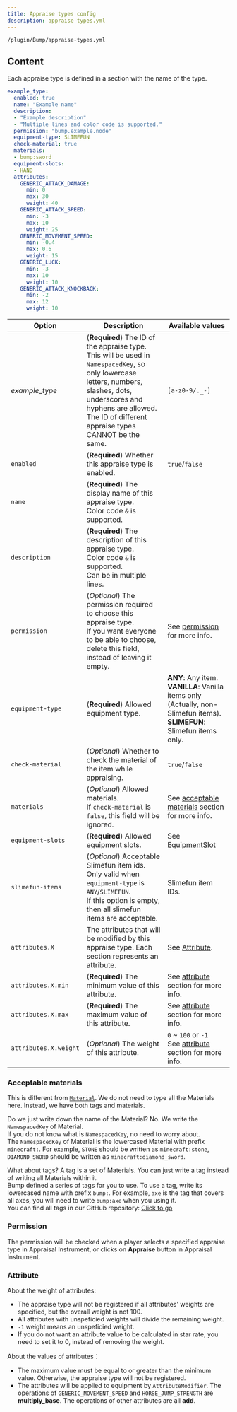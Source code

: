 ```yaml
---
title: Appraise types config
description: appraise-types.yml
---
```


`/plugin/Bump/appraise-types.yml`

## Content

Each appraise type is defined in a section with the name of the type.

```yaml
example_type:
  enabled: true
  name: "Example name"
  description:
  - "Example description"
  - "Multiple lines and color code is supported."
  permission: "bump.example.node"
  equipment-type: SLIMEFUN
  check-material: true
  materials:
  - bump:sword
  equipment-slots:
  - HAND
  attributes:
    GENERIC_ATTACK_DAMAGE:
      min: 0
      max: 30
      weight: 40
    GENERIC_ATTACK_SPEED:
      min: -3
      max: 10
      weight: 25
    GENERIC_MOVEMENT_SPEED:
      min: -0.4
      max: 0.6
      weight: 15
    GENERIC_LUCK:
      min: -3
      max: 10
      weight: 10
    GENERIC_ATTACK_KNOCKBACK:
      min: -2
      max: 12
      weight: 10
```

| Option | Description | Available values |
| --- | --- | --- |
| *example_type* | (**Required**) The ID of the appraise type.<br />This will be used in `NamespacedKey`, so only lowercase letters, numbers, slashes, dots, underscores and hyphens are allowed.<br />The ID of different appraise types CANNOT be the same. | `[a-z0-9/._-]` |
| `enabled` | (**Required**) Whether this appraise type is enabled. | `true`/`false` |
| `name` | (**Required**) The display name of this appraise type.<br />Color code `&` is supported. | |
| `description` | (**Required**) The description of this appraise type.<br />Color code `&` is supported.<br />Can be in multiple lines. | |
| `permission` | (*Optional*) The permission required to choose this appraise type.<br />If you want everyone to be able to choose, delete this field, instead of leaving it empty. | See [permission](#permission) for more info. |  
| `equipment-type` | (**Required**) Allowed equipment type.<br /> | **ANY**: Any item.<br />**VANILLA**: Vanilla items only (Actually, non-Slimefun items).<br />**SLIMEFUN**: Slimefun items only. |
| `check-material` | (*Optional*) Whether to check the material of the item while appraising. | `true`/`false` |
| `materials` | (*Optional*) Allowed materials.<br />If `check-material` is `false`, this field will be ignored. | See [acceptable materials](#acceptable-materials) section for more info. |
| `equipment-slots` | (**Required**) Allowed equipment slots.<br /> | See [EquipmentSlot](https://hub.spigotmc.org/javadocs/spigot/org/bukkit/inventory/EquipmentSlot.html) |
| `slimefun-items` | (*Optional*) Acceptable Slimefun item ids.<br />Only valid when `equipment-type` is `ANY`/`SLIMEFUN`.<br />If this option is empty, then all slimefun items are acceptable. | Slimefun item IDs. |
| `attributes.X` | The attributes that will be modified by this appraise type. Each section represents an attribute. | See [Attribute](https://hub.spigotmc.org/javadocs/spigot/org/bukkit/attribute/Attribute.html). |
| `attributes.X.min` | (**Required**) The minimum value of this attribute. | See [attribute](#attribute) section for more info. |
| `attributes.X.max` | (**Required**) The maximum value of this attribute. | See [attribute](#attribute) section for more info. |
| `attributes.X.weight` | (*Optional*) The weight of this attribute. | `0` ~ `100` or `-1`<br />See [attribute](#attribute) section for more info. |

### Acceptable materials

This is different from [`Material`](https://hub.spigotmc.org/javadocs/spigot/org/bukkit/Material.html). We do not need to type all the Materials here. Instead, we have both tags and materials.

Do we just write down the name of the Material? No. We write the `NamespacedKey` of Material.  
If you do not know what is `NamespacedKey`, no need to worry about.  
The `NamespacedKey` of Material is the lowercased Material with prefix `minecraft:`. For example, `STONE` should be written as `minecraft:stone`, `DIAMOND_SWORD` should be written as `minecraft:diamond_sword`.

What about tags? A tag is a set of Materials. You can just write a tag instead of writing all Materials within it.  
Bump defined a series of tags for you to use.
To use a tag, write its lowercased name with prefix `bump:`. For example, `axe` is the tag that covers all axes, you will need to write `bump:axe` when you using it.  
You can find all tags in our GitHub repository: [Click to go](https://github.com/SlimefunGuguProject/Bump/tree/main/src/main/resources/tags)

### Permission

The permission will be checked when a player selects a specified appraise type in Appraisal Instrument, or clicks on **Appraise** button in Appraisal Instrument.

### Attribute

About the weight of attributes:

- The appraise type will not be registered if all attributes' weights are specified, but the overall weight is not 100.
- All attributes with unspeficied weights will divide the remaining weight.
- `-1` weight means an unspeficied weight.
- If you do not want an attribute value to be calculated in star rate, you need to set it to 0, instead of removing the weight.

About the values of attributes：

- The maximum value must be equal to or greater than the minimum value. Otherwise, the appraise type will not be registered.
- The attributes will be applied to equipment by `AttributeModifier`. The [operations](https://minecraft.fandom.com/wiki/Attribute#Operations) of `GENERIC_MOVEMENT_SPEED` and `HORSE_JUMP_STRENGTH` are **multiply_base**. The operations of other attributes are all **add**.
